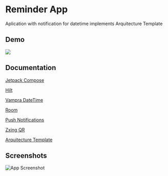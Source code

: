 
# Reminder App

Aplication with notification for datetime implements Arquitecture Template


## Demo

  ![](https://github.com/Miguel-Uruccahua/ReminderApp/blob/main/pictures/720.gif)


## Documentation

[Jetpack Compose](https://developer.android.com/compose)

[Hilt](https://developer.android.com/training/dependency-injection/hilt-android?hl=es-419)

[Vampra DateTime](https://github.com/PranavMaganti/compose-material-dialogs)

[Room](https://developer.android.com/jetpack/androidx/releases/room?hl=es-419)

[Push Notifications](https://developer.android.com/develop/ui/views/notifications/build-notification?hl=es-419)

[Zxing QR](https://github.com/journeyapps/zxing-android-embedded)

[Arquitecture Template](https://github.com/android/architecture-templates)



## Screenshots

![App Screenshot](https://via.placeholder.com/468x300?text=App+Screenshot+Here)
